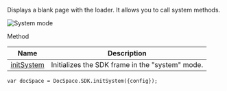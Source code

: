 Displays a blank page with the loader. It allows you to call system methods.

![System mode](/content/img/docspace/system-mode.png)

Method

| Name                                             | Description                                     |
| ------------------------------------------------ | ----------------------------------------------- |
| [initSystem](/docspace/jssdk/methods#initSystem) | Initializes the SDK frame in the "system" mode. |

```
var docSpace = DocSpace.SDK.initSystem({config});
```
